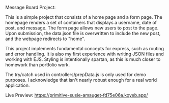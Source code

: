 Message Board Project:

This is a simple project that consists of a home page and a form page. The homepage renders a set of containers that displays a username, date of post, and message.
The form page allows new users to post to the page. Upon submission, the data.json file is overwritten to include the new post, and the webpage redirects to "home".

This project implements fundamental concepts for express, such as routing and error handling. It is also my first experience with writing JSON files and working with EJS.
Styling is intentionally spartan, as this is much closer to homework than portfolio work.

The try/catch used in controllers/prepData.js is only used for demo purposes. I acknowledge that isn't nearly robust enough for a real world application.

Live Preview: https://primitive-susie-amauget-fd75e06a.koyeb.app/
